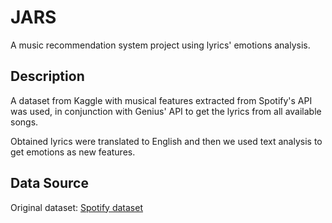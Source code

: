 # JARS
A music recommendation system project using lyrics' emotions analysis.

## Description
A dataset from Kaggle with musical features extracted from Spotify's API was used, in conjunction with Genius' API to get the lyrics from all available songs.

Obtained lyrics were translated to English and then we used text analysis to get emotions as new features.

## Data Source
Original dataset: [Spotify dataset](https://www.kaggle.com/datasets/vatsalmavani/spotify-dataset)
